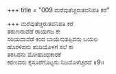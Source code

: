 +++
title = "009 ಮರೆವುತೆಚ್ಚರುತವನಿಪತಿ ಕರೆ"

+++
ಮರೆವುತೆಚ್ಚರುತವನಿಪತಿ ಕರೆ  
ತರುಣನಾವೆಡೆ ರಾಯಗಜ ಕೇ  
ಸರಿಯದಾವೆಡೆ ಕಂದ ಬಾಯೆನುತಪ್ಪಿದನು ಬಯಲ  
ಹೊರಳಿದನು ಹುಡಿಯೊಳಗೆ ಸಲೆ ಕಾ  
ತರಸಿದನು ಮೋಹಾಂಧಕಾರಕೆ  
ಕರಣವನು ಕೈಸೂರೆಗೊಟ್ಟನು ನಿಜದೊಳೆಚ್ಚರದೆ    ॥9॥